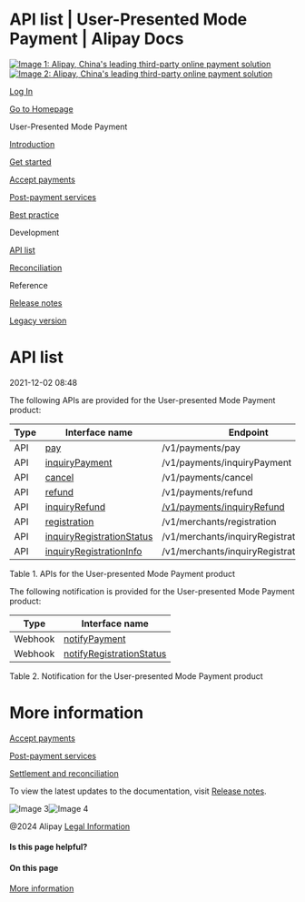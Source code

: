API list | User-Presented Mode Payment | Alipay Docs
===============
                        

[![Image 1: Alipay, China's leading third-party online payment solution](https://ac.alipay.com/storage/2024/3/26/d66c43c0-440d-4c97-9976-f2028a2c8c5e.svg)![Image 2: Alipay, China's leading third-party online payment solution](https://ac.alipay.com/storage/2024/3/26/a48bd336-aea0-4f16-bf83-616eacbb4434.svg)](/docs/)

[Log In](https://global.alipay.com/ilogin/account_login.htm?goto=https%3A%2F%2Fglobal.alipay.com%2Fdocs%2Fac%2Fams_upm%2Fapilist)

[Go to Homepage](../../)

User-Presented Mode Payment

[Introduction](/docs/ac/ams_upm/introduction)

[Get started](/docs/ac/ams_upm/start)

[Accept payments](/docs/ac/ams_upm/acceptpayment)

[Post-payment services](/docs/ac/ams_upm/postpayment)

[Best practice](/docs/ac/ams_upm/bp)

Development

[API list](/docs/ac/ams_upm/apilist)

[Reconciliation](/docs/ac/ams_upm/reconcile)

Reference

[Release notes](/docs/ac/ams_upm/releasenotes)

[Legacy version](/docs/ac/ams_upm/sppmkt)

API list
========

2021-12-02 08:48

The following APIs are provided for the User-presented Mode Payment product:



| **Type** | **Interface name** | **Endpoint** |
| --- | --- | --- |
| API | [pay](https://global.alipay.com/doc/ams/upm) | /v1/payments/pay |
| API | [inquiryPayment](https://global.alipay.com/doc/ams/paymentri) | /v1/payments/inquiryPayment |
| API | [cancel](https://global.alipay.com/doc/ams/paymentc) | /v1/payments/cancel |
| API | [refund](https://global.alipay.com/doc/ams/refund) | /v1/payments/refund |
| API | [inquiryRefund](https://global.alipay.com/docs/ac/ams/ir) | [/v1/payments/inquiryRefund](https://global.alipay.com/docs/ac/ams/ir_online) |
| API | [registration](https://global.alipay.com/docs/ac/ams/registration) | /v1/merchants/registration |
| API | [inquiryRegistrationStatus](https://global.alipay.com/docs/ac/ams/irs) | /v1/merchants/inquiryRegistrationStatus |
| API | [inquiryRegistrationInfo](https://global.alipay.com/docs/ac/ams/iri) | /v1/merchants/inquiryRegistrationInfo |



Table 1. APIs for the User-presented Mode Payment product

The following notification is provided for the User-presented Mode Payment product:



| **Type** | **Interface name** |
| --- | --- |
| Webhook | [notify](https://global.alipay.com/doc/ams/paymentrn)[Payment](https://global.alipay.com/doc/ams/paymentrn) |
| Webhook | [notifyRegistrationStatus](https://global.alipay.com/docs/ac/ams/nrs) |



Table 2. Notification for the User-presented Mode Payment product

More information
================

[Accept payments](https://global.alipay.com/docs/ac/ams_upm/acceptpayment)

[Post-payment services](https://global.alipay.com/docs/ac/ams_upm/postpayment)

[Settlement and reconciliation](https://global.alipay.com/docs/ac/ams_upm/settlmt_recon)

To view the latest updates to the documentation, visit [Release notes](https://global.alipay.com/docs/releasenotes).

![Image 3](https://ac.alipay.com/storage/2021/5/20/19b2c126-9442-4f16-8f20-e539b1db482a.png)![Image 4](https://ac.alipay.com/storage/2021/5/20/e9f3f154-dbf0-455f-89f0-b3d4e0c14481.png)

@2024 Alipay [Legal Information](https://global.alipay.com/docs/ac/platform/membership)

#### Is this page helpful?

#### On this page

[More information](#32ACG "More information")